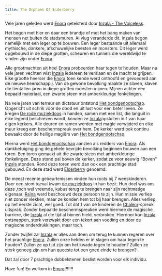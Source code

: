 ```yaml
---
title: The Orphans Of Elderberry
---
```

Vele jaren geleden werd [Enora](content/Plaatsen/Enora.md) geteisterd door [Inzala - The Voiceless](content/NPC/Inzala%20-%20The%20Voiceless.md). 

Het begon met hier en daar een brandje of met het bang maken van mensen net buiten de stadsmuren. Al vlug veranderde dit. [Inzala](content/NPC/Inzala%20-%20The%20Voiceless.md) begon namelijk met een leger op te bouwen.
Een leger bestaande uit allemaal mythische, donkere, afschuwelijke beesten en monsters.
Dit leger werd opgebouwd in de diepe grotten, scheuren en tunnels die wereldwijd te vinden zijn onder [Enora](content/Plaatsen/Enora.md).  

Alle grootmachten uit heel [Enora](content/Plaatsen/Enora.md) probeerden haar tegen te houden. Maar na vele jaren vechten wist [Inzala](Inzala.md) iedereen te verslaan en de macht te grijpen.
Elke grootte heerser die [Enora](content/Plaatsen/Enora.md) toen kende werd onthoofd en gevoederd aan de nieuwe heerschappij. Van de gewone bevolking maakte ze slaven, slaven die tientallen jaren in diepe grotten moesten mijnen. Mijnen achter een bepaald materiaal, een zwarte steen met amberkleurige fonkelingen.

Na vele jaren van terreur en dictatuur ontstond [Het bondgenootschap](content/Begrippen/Het%20bondgenootschap.md). Opgericht uit schrik voor de dood en uit lust voor een beter leven. Ze kregen [De rode muziekdoos](content/Voorwerpen/De%20rode%20muziekdoos.md) in handen, samen met een list, die languit in elke legend beschreven wordt, konden ze [Inzala](content/NPC/Inzala%20-%20The%20Voiceless.md)opsluiten in 1 van haar eigen kerkers. Alle deuren en ramen werden met magie verwijderd en elke muur kreeg een beschermspreuk over hem. De kerker werd ook continu bewaakt door de heilige magiërs van [Het bondgenootschap](content/Begrippen/Het%20bondgenootschap.md).  

Hierna werd [Het bondgenootschap](content/Begrippen/Het%20bondgenootschap.md) aanzien als redders van [Enora](content/Plaatsen/Enora.md). Als dankbetuiging ging de gehele bevrijde bevolking beginnen bouwen aan een toren. Een toren gemaakt uit die zwarte steen met amberkleurige fonkelingen. Deze stond pal boven de kerker, zodat ze voor eeuwig "Boven" [Inzala](Inzala.md) stonden. Rond deze toren werd dan ook een prachtige stad gebouwd. En deze stad werd [Elderberry](content/Plaatsen/Elderberry.md) genoemd.

De meest recente gebeurtenissen vinden hun roots bij 7 weeskinderen. Door een stom toeval kwam [de muziekdoos](content/Voorwerpen/De%20rode%20muziekdoos.md) in hun bezit. Hun doel was om deze ,toch wel vreemde,  kubus terug te brengen naar zijn rechtmatige eigenaar. [Raïna](content/NPC/Raïna.md) werd beschouwd deze persoon te zijn. Hun missie verliep niet zonder vlekken, maar ze konden hem tot bij haar brengen. Alles verliep, op het eerste zicht, wel goed. Tot dat 1 van de kinderen de [Chalem](content/Spreuken/Chalem.md)-spreuk uitsprak. Zonder bepaalde beschermspreuken werd hiermee de magische barriere,  die [Inzala](Inzala.md) al die tijd al binnen hield, verbroken. Hierdoor kon [Inzala](Inzala.md) ontsnappen, sterk verzwakt door een tekort aan voeding en door de magische onderdrukkingen, maar toch.

Zonder twijfel zal [Inzala](Inzala.md) er alles aan doen om terug te kunnen regeren over het prachtige [Enora](content/Plaatsen/Enora.md). Zullen onze helden er in slagen om haar tegen te houden? Zullen ze op tijd zijn om het kwade tegen te houden? Zullen ze sterk genoeg zijn om hun queeste tot een goed einde te brengen? 

Dat zal door 7 prachtige dobbelstenen beslist worden voor elk individu.


Have fun! En welkom in [Enora](content/Plaatsen/Enora.md)!!!!!!!